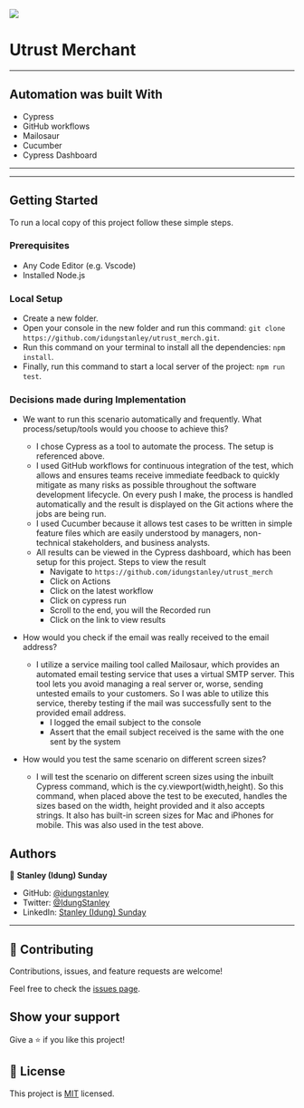 ![](https://img.shields.io/badge/Utrust-merchants-blueviolet)
# Utrust Merchant

---

## Automation was built With

- Cypress
- GitHub workflows
- Mailosaur
- Cucumber
- Cypress Dashboard
---
---

## Getting Started

To run a local copy of this project follow these simple steps.

### Prerequisites

- Any Code Editor (e.g. Vscode)
- Installed Node.js

### Local Setup

- Create a new folder.
- Open your console in the new folder and run this command: 
`git clone https://github.com/idungstanley/utrust_merch.git`.
- Run this command on your terminal to install all the dependencies: `npm install`.
- Finally, run this command to start a local server of the project: `npm run test`.

### Decisions made during Implementation

- We want to run this scenario automatically and frequently. What process/setup/tools would you choose to achieve this?
   - I chose Cypress as a tool to automate the process. The setup is referenced above.
   - I used GitHub workflows for continuous integration of the test, which allows and ensures teams receive immediate feedback to quickly mitigate as many risks as possible throughout the software development lifecycle. On every push I make, the process is handled automatically and the result is displayed on the Git actions where the jobs are being run.
   - I used Cucumber because it allows test cases to be written in simple feature files which are easily understood by managers, non-technical stakeholders, and business analysts.
   - All results can be viewed in the Cypress dashboard, which has been setup for this project. Steps to view the result
      - Navigate to `https://github.com/idungstanley/utrust_merch`
      - Click on Actions
      - Click on the latest workflow
      - Click on cypress run
      - Scroll to the end, you will the Recorded run 
      - Click on the link to view results

- How would you check if the email was really received to the email address? 
   - I utilize a service mailing tool called Mailosaur, which provides an automated email testing service that uses a virtual SMTP server. This tool lets you avoid managing a real server or, worse, sending untested emails to your customers. So I was able to utilize this service, thereby testing if the mail was successfully sent to the provided email address.
      - I logged the email subject to the console
      - Assert that the email subject received is the same with the one sent by the system
    

- How would you test the same scenario on different screen sizes?
   - I will test the scenario on different screen sizes using the inbuilt Cypress command, which is the cy.viewport(width,height). So this command, when placed above the test to be executed, handles the sizes based on the width, height provided and it also accepts strings. It also has built-in screen sizes for Mac and iPhones for mobile. This was also used in the test above. 
## Authors

👤 **Stanley (Idung) Sunday**

- GitHub: [@idungstanley](https://github.com/idungstanley)
- Twitter: [@IdungStanley](https://twitter.com/IdungStanley)
- LinkedIn: [Stanley (Idung) Sunday](https://www.linkedin.com/in/sundaystanley56/)

---

## 🤝 Contributing

Contributions, issues, and feature requests are welcome!

Feel free to check the [issues page](https://github.com/idungstanley/utrust_merch/issues).

## Show your support

Give a ⭐️ if you like this project!

## 📝 License

This project is [MIT](./LICENSE) licensed.
